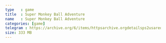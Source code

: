 ```yaml
---
type   : game
title  : Super Monkey Ball Adventure
name   : Super Monkey Ball Adventure
categories: [game]
telegram : https://archive.org/6/items/httpsarchive.orgdetailsps2usaredump3/Super%20Monkey%20Ball%20Adventure.7z
size: 333 MB
---
```



